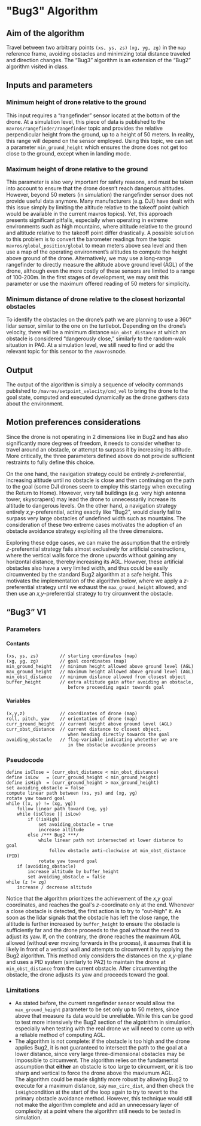 # "Bug3" Algorithm

## Aim of the algorithm

Travel between two arbitrary points `(xs, ys, zs)` `(xg, yg, zg)` in the `map` reference frame, avoiding obstacles and minimizing total distance traveled and direction changes. The “Bug3” algorithm is an extension of the “Bug2” algorithm visited in class.

## Inputs and parameters

### Minimum height of drone relative to the ground

This input requires a “rangefinder” sensor located at the bottom of the drone.
At a simulation level, this piece of data is published to the `mavros/rangefinder/rangefinder` topic and provides the relative perpendicular height from the ground, up to a height of 50 meters. In reality, this range will depend on the sensor employed. Using this topic, we can set a parameter `min_ground_height` which ensures the drone does not get too close to the ground, except when in landing mode.

### Maximum height of drone relative to the ground

This parameter is also very important for safety reasons, and must be taken into account to ensure that the drone doesn’t reach dangerous altitudes. However, beyond 50 meters (in simulation) the rangefinder sensor does not provide useful data anymore. Many manufacturers (e.g. DJI) have dealt with this issue simply by limiting the altitude relative to the takeoff point (which would be available in the current mavros topics). Yet, this approach presents significant pitfalls, especially when operating in extreme environments such as high mountains, where altitude relative to the ground and altitude relative to the takeoff point differ drastically. A possible solution to this problem is to convert the barometer readings from the topic `mavros/global_position/global`  to mean meters above sea level and then use a map of the operating environment’s altitudes to compute the height above ground of the drone. Alternatively, we may use a long-range rangefinder to directly measure the altitude above ground level (AGL) of the drone, although even the more costly of these sensors are limited to a range of 100-200m. In the first stages of development, we may omit this parameter or use the maximum offered reading of 50 meters for simplicity.

### Minimum distance of drone relative to the closest horizontal obstacles
To identify the obstacles on the drone’s path we are planning to use a 360° lidar sensor, similar to the one on the turtlebot. Depending on the drone’s velocity, there will be a minimum distance `min_obst_distance` at which an obstacle is considered “dangerously close,” similarly to the random-walk situation in PA0. At a simulation level, we still need to find or add the relevant topic for this sensor to the  `/mavros`node.

## Output
The output of the algorithm is simply a sequence of velocity commands published to
`/mavros/setpoint_velocity/cmd_vel` to bring the drone to the goal state,
computed and executed dynamically as the drone gathers data about the environment.

## Motion preferences considerations
Since the drone is not operating in 2 dimensions like in Bug2 and has also
significantly more degrees of freedom, it needs to consider whether to travel around an obstacle, or attempt to surpass it by increasing its altitude. More critically, the three parameters defined above do not provide sufficient restraints to fully define this choice.

On the one hand, the navigation strategy could be entirely *z*-preferential, increasing altitude until no obstacle is close and then continuing on the path to the goal (some DJI drones seem to employ this startegy when executing the Return to Home). However, very tall buildings (e.g. very high antenna tower, skyscrapers) may lead the drone to unnecessarily increase its altitude to dangerous levels. 
On the other hand, a navigation strategy entirely *x,y*-preferential, acting exactly like "Bug2", would clearly fail to surpass very large obstacles of undefined width such as mountains. The consideration of these two extreme cases motivates the adoption of an obstacle avoidance strategy exploiting all the three dimensions.

Exploring these edge cases, we can make the assumption that the entirely *z*-preferential strategy fails almost exclusively for artificial constructions, where the vertical walls force the drone upwards without gaining any horizontal distance, thereby increasing its AGL. However, these artificial obstacles also have a very limited width, and thus could be easily circumvented by the standard Bug2 algorithm at a safe height. This motivates the implementation of the algorithm below, where we apply a *z*-preferential strategy until we exhaust the `max_ground_height` allowed, and then use an *x,y*-preferential strategy to try circumvent the obstacle.

## “Bug3” V1
### Parameters
#### Contants
    (xs, ys, zs)        // starting coordinates (map)
    (xg, yg, zg)        // goal coordinates (map)
    min_ground_height   // minimum height allowed above ground level (AGL)
    max_ground_height   // maximum height allowed above ground level (AGL)
    min_obst_distance   // minimum distance allowed from closest object
    buffer_height       // extra altitude gain after avoiding an obstacle,
                           before proceeding again towards goal
    
#### Variables
    (x,y,z)             // coordinates of drone (map)
    roll, pitch, yaw    // orientation of drone (map)
    curr_ground_height  // current height above ground level (AGL)
    curr_obst_distance  // current distance to closest object,
                           when heading directly towards the goal
    avoiding_obstacle   // flag-variable indicating whetether we are 
                           in the obstacle avoidance process
    
### Pseudocode
    define isClose = (curr_obst_distance < min_obst_distance)
    define isLow   = (curr_ground_height < min_ground_height)
    define isHigh  = (curr_ground_height > max_ground_height)
    set avoiding_obstacle = false
    compute linear path between (xs, ys) and (xg, yg)
    rotate yaw toward goal
    while ((x, y) != (xg, yg))
        follow linear path toward (xg, yg)
        while (isClose || isLow)
            if (!isHigh)
                set avoiding_obstacle = true
                increase altitude
            else /*** Bug2 ***/
                while linear path not intersected at lower distance to goal
                    follow obstacle anti-clockwise at min_obst_distance (PID)
                rotate yaw toward goal
        if (avoiding_obstacle)
            increase altitude by buffer_height
            set avoiding_obstacle = false
    while (z != zg)
        increase / decrease altitude 

Notice that the algorithm prioritizes the achievement of the *x,y* goal coordinates, and reaches the goal's *z*-coordinate only at the end. Whenever a close obstacle is detected, the first action is to try to "out-high" it. As soon as the lidar signals that the obstacle has left the close range, the altitude is further increased by `buffer_height` to ensure the obstacle is sufficiently far and the drone proceeds to the goal without the need to adjust its yaw. If, on the contrary, the drone reaches the maximum AGL allowed (without ever moving forwards in the process), it assumes that it is likely in front of a vertical wall and attempts to circumvent it by applying the Bug2 algorithm. This method only considers the distances on the *x,y*-plane and uses a PID system (similarly to PA2) to maintain the drone at 
`min_obst_distance` from the current obstacle. After circumventing the obstacle, the drone adjusts its yaw and proceeds toward the goal.

### Limitations
* As stated before, the current rangefinder sensor would allow the `max_ground_height` parameter to be set only up to 50 meters, since above that measure its data would be unreliable. While this can be good to test more intensively the Bug2 section of the algotrithm in simulation, especially when testing with the real drone we will need to come up with a reliable method of computing AGL.
* The algorithm is not complete: if the obstacle is too high and the drone applies Bug2, it is not guaranteed to intersect the path to the goal at a lower distance, since very large three-dimensional obstacles may be impossible to circumvent. The algorithm relies on the fundamental assumption that **either** an obstacle is too large to circumvent, **or** it is too sharp and vertical to force the drone above the maxiumum AGL. \
The algorithm could be made slightly more robust by allowing Bug2 to execute for a maximum distance, say `max_circ_dist`, and then check the `isHigh`condition at the start of the loop again to try to revert to the primary obstacle avoidance method. However, this technique would still not make the algorithm complete and add an unnecessary layer of complexity at a point where the algorithm still needs to be tested in simulation. 
        
    